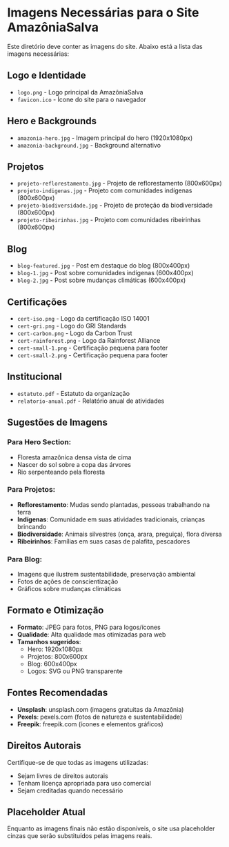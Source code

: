 # Imagens Necessárias para o Site AmazôniaSalva

Este diretório deve conter as imagens do site. Abaixo está a lista das imagens necessárias:

## Logo e Identidade
- `logo.png` - Logo principal da AmazôniaSalva
- `favicon.ico` - Ícone do site para o navegador

## Hero e Backgrounds
- `amazonia-hero.jpg` - Imagem principal do hero (1920x1080px)
- `amazonia-background.jpg` - Background alternativo

## Projetos
- `projeto-reflorestamento.jpg` - Projeto de reflorestamento (800x600px)
- `projeto-indigenas.jpg` - Projeto com comunidades indígenas (800x600px)
- `projeto-biodiversidade.jpg` - Projeto de proteção da biodiversidade (800x600px)
- `projeto-ribeirinhas.jpg` - Projeto com comunidades ribeirinhas (800x600px)

## Blog
- `blog-featured.jpg` - Post em destaque do blog (800x400px)
- `blog-1.jpg` - Post sobre comunidades indígenas (600x400px)
- `blog-2.jpg` - Post sobre mudanças climáticas (600x400px)

## Certificações
- `cert-iso.png` - Logo da certificação ISO 14001
- `cert-gri.png` - Logo do GRI Standards
- `cert-carbon.png` - Logo da Carbon Trust
- `cert-rainforest.png` - Logo da Rainforest Alliance
- `cert-small-1.png` - Certificação pequena para footer
- `cert-small-2.png` - Certificação pequena para footer

## Institucional
- `estatuto.pdf` - Estatuto da organização
- `relatorio-anual.pdf` - Relatório anual de atividades

## Sugestões de Imagens

### Para Hero Section:
- Floresta amazônica densa vista de cima
- Nascer do sol sobre a copa das árvores
- Rio serpenteando pela floresta

### Para Projetos:
- **Reflorestamento**: Mudas sendo plantadas, pessoas trabalhando na terra
- **Indígenas**: Comunidade em suas atividades tradicionais, crianças brincando
- **Biodiversidade**: Animais silvestres (onça, arara, preguiça), flora diversa
- **Ribeirinhos**: Famílias em suas casas de palafita, pescadores

### Para Blog:
- Imagens que ilustrem sustentabilidade, preservação ambiental
- Fotos de ações de conscientização
- Gráficos sobre mudanças climáticas

## Formato e Otimização

- **Formato**: JPEG para fotos, PNG para logos/ícones
- **Qualidade**: Alta qualidade mas otimizadas para web
- **Tamanhos sugeridos**:
  - Hero: 1920x1080px
  - Projetos: 800x600px
  - Blog: 600x400px
  - Logos: SVG ou PNG transparente

## Fontes Recomendadas

- **Unsplash**: unsplash.com (imagens gratuitas da Amazônia)
- **Pexels**: pexels.com (fotos de natureza e sustentabilidade)
- **Freepik**: freepik.com (ícones e elementos gráficos)

## Direitos Autorais

Certifique-se de que todas as imagens utilizadas:
- Sejam livres de direitos autorais
- Tenham licença apropriada para uso comercial
- Sejam creditadas quando necessário

## Placeholder Atual

Enquanto as imagens finais não estão disponíveis, o site usa placeholder cinzas que serão substituídos pelas imagens reais.
